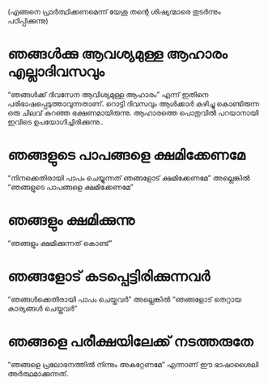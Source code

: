 (എങ്ങനെ പ്രാർത്ഥിക്കണമെന്ന് യേശു തന്റെ ശിഷ്യന്മാരെ തുടർന്നും പഠിപ്പിക്കുന്നു) 
# ഞങ്ങൾക്കു ആവശ്യമുള്ള ആഹാരം എല്ലാദിവസവും
“ഞങ്ങൾക്ക് ദിവസേന ആവിശ്യമുള്ള ആഹാരം” എന്ന് ഇതിനെ പരിഭാഷപ്പെടുത്താവുന്നതാണ്. റൊട്ടി ദിവസവും ആൾക്കാർ കഴിച്ചു കൊണ്ടിരുന്ന ഒരു ചിലവ് കുറഞ്ഞ ഭക്ഷണമായിരുന്നു. ആഹാരത്തെ പൊതുവിൽ പറയാനായി ഇവിടെ ഉപയോഗിച്ചിരിക്കുന്നു..
# ഞങ്ങളുടെ പാപങ്ങളെ ക്ഷമിക്കേണമേ
“നിനക്കെതിരായി പാപം ചെയ്യുന്നത് ഞങ്ങളോട് ക്ഷമിക്കേണമേ” അല്ലെങ്കിൽ “ഞങ്ങളുടെ പാപങ്ങളെ ക്ഷമിക്കേണമേ”
# ഞങ്ങളും ക്ഷമിക്കുന്നു
“ഞങ്ങളും ക്ഷമിക്കുന്നത് കൊണ്ട്”
# ഞങ്ങളോട് കടപ്പെട്ടിരിക്കുന്നവർ
“ഞങ്ങൾക്കെതിരായി പാപം ചെയ്തവർ” അല്ലെങ്കിൽ “ഞങ്ങളോട് തെറ്റായ കാര്യങ്ങൾ ചെയ്തവർ”
# ഞങ്ങളെ പരീക്ഷയിലേക്ക് നടത്തരുതേ
“ഞങ്ങളെ പ്രലോഭനത്തിൽ നിന്നും അകറ്റേണമേ” എന്നാണ് ഈ ഭാഷാശൈലി അർത്ഥമാക്കുന്നത്.
